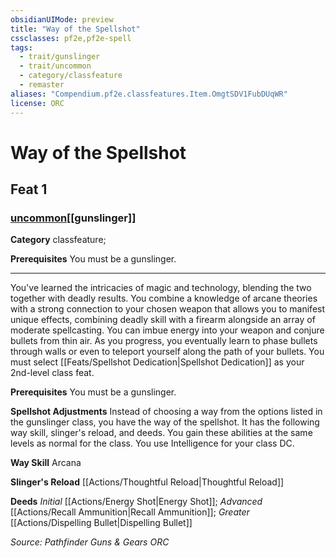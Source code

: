 ```yaml
---
obsidianUIMode: preview
title: "Way of the Spellshot"
cssclasses: pf2e,pf2e-spell
tags:
  - trait/gunslinger
  - trait/uncommon
  - category/classfeature
  - remaster
aliases: "Compendium.pf2e.classfeatures.Item.OmgtSDV1FubDUqWR"
license: ORC
---
```

# Way of the Spellshot
## Feat 1
### [uncommon](uncommon "Uncommon Rarity Trait")[[gunslinger]]

**Category** classfeature; 



**Prerequisites** You must be a gunslinger.
* * *
You've learned the intricacies of magic and technology, blending the two together with deadly results. You combine a knowledge of arcane theories with a strong connection to your chosen weapon that allows you to manifest unique effects, combining deadly skill with a firearm alongside an array of moderate spellcasting. You can imbue energy into your weapon and conjure bullets from thin air. As you progress, you eventually learn to phase bullets through walls or even to teleport yourself along the path of your bullets. You must select [[Feats/Spellshot Dedication|Spellshot Dedication]] as your 2nd-level class feat.

**Prerequisites** You must be a gunslinger.

**Spellshot Adjustments** Instead of choosing a way from the options listed in the gunslinger class, you have the way of the spellshot. It has the following way skill, slinger's reload, and deeds. You gain these abilities at the same levels as normal for the class. You use Intelligence for your class DC.

**Way Skill** Arcana

**Slinger's Reload** [[Actions/Thoughtful Reload|Thoughtful Reload]]

**Deeds** _Initial_ [[Actions/Energy Shot|Energy Shot]]; _Advanced_ [[Actions/Recall Ammunition|Recall Ammunition]]; _Greater_ [[Actions/Dispelling Bullet|Dispelling Bullet]]

*Source: Pathfinder Guns & Gears*
*ORC*